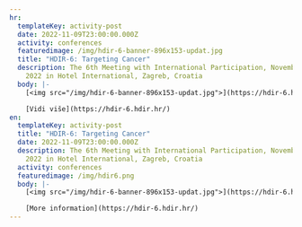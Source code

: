 ```yaml
---
hr:
  templateKey: activity-post
  date: 2022-11-09T23:00:00.000Z
  activity: conferences
  featuredimage: /img/hdir-6-banner-896x153-updat.jpg
  title: "HDIR-6: Targeting Cancer"
  description: The 6th Meeting with International Participation, November 10-12,
    2022 in Hotel International, Zagreb, Croatia
  body: |-
    [<img src="/img/hdir-6-banner-896x153-updat.jpg">](https://hdir-6.hdir.hr/)

    [Vidi više](https://hdir-6.hdir.hr/)
en:
  templateKey: activity-post
  title: "HDIR-6: Targeting Cancer"
  date: 2022-11-09T23:00:00.000Z
  description: The 6th Meeting with International Participation, November 10-12,
    2022 in Hotel International, Zagreb, Croatia
  activity: conferences
  featuredimage: /img/hdir6.png
  body: |-
    [<img src="/img/hdir-6-banner-896x153-updat.jpg">](https://hdir-6.hdir.hr/)

    [More information](https://hdir-6.hdir.hr/)
---
```

